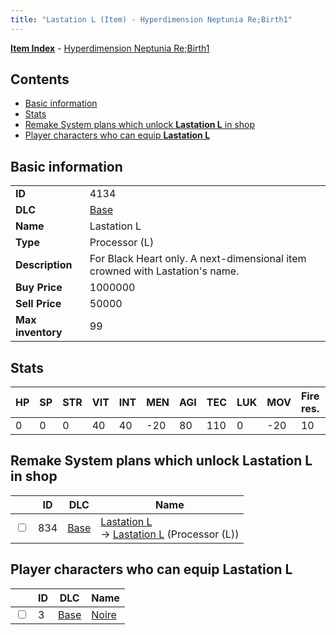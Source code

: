 ```yaml
---
title: "Lastation L (Item) - Hyperdimension Neptunia Re;Birth1"
---
```


[**Item Index**](/neptunia/rb1/item/index.html) - [Hyperdimension Neptunia Re;Birth1](/neptunia/rb1)

## Contents

- [Basic information](#basic-information)
- [Stats](#stats)
- [Remake System plans which unlock **Lastation L** in shop](#remake-system-plans-which-unlock-lastation-l-in-shop)
- [Player characters who can equip **Lastation L**](#player-characters-who-can-equip-lastation-l)

## Basic information

|   |   |
| -- | -- |
| **ID** | 4134 |
| **DLC** | [Base](/neptunia/rb1/dlc/1-base.html) |
| **Name** | Lastation L |
| **Type** | Processor (L) |
| **Description** | For Black Heart only. A next-dimensional item crowned with Lastation's name. |
| **Buy Price** | 1000000 |
| **Sell Price** | 50000 |
| **Max inventory** | 99 |


## Stats

| HP | SP | STR | VIT | INT | MEN | AGI | TEC | LUK | MOV | Fire res. | Ice res. | Wind res. | Lightning res. |
| -- | -- | --- | --- | --- | --- | --- | --- | --- | --- | --------- | -------- | --------- | -------------- |
| 0 | 0 | 0 | 40 | 40 | -20 | 80 | 110 | 0 | -20 | 10 | 0 | 0 | 0 |


## Remake System plans which unlock **Lastation L** in shop

|    | ID | DLC | Name |
| -- | -- | --- | ---- |
| <input type="checkbox" id="rb1-remake-1-834" class="trackbox" /> | 834 | [Base](/neptunia/rb1/dlc/1-base.html) | [Lastation L](/neptunia/rb1/remake/1-834-lastation-l.html)<br /> → [Lastation L](/neptunia/rb1/item/1-4134-lastation-l.html) (Processor (L)) |


## Player characters who can equip **Lastation L**

|    | ID | DLC | Name |
| -- | -- | --- | ---- |
| <input type="checkbox" id="rb1-player-1-3" class="trackbox" /> | 3 | [Base](/neptunia/rb1/dlc/1-base.html) | [Noire](/neptunia/rb1/player/1-3-noire.html) |
